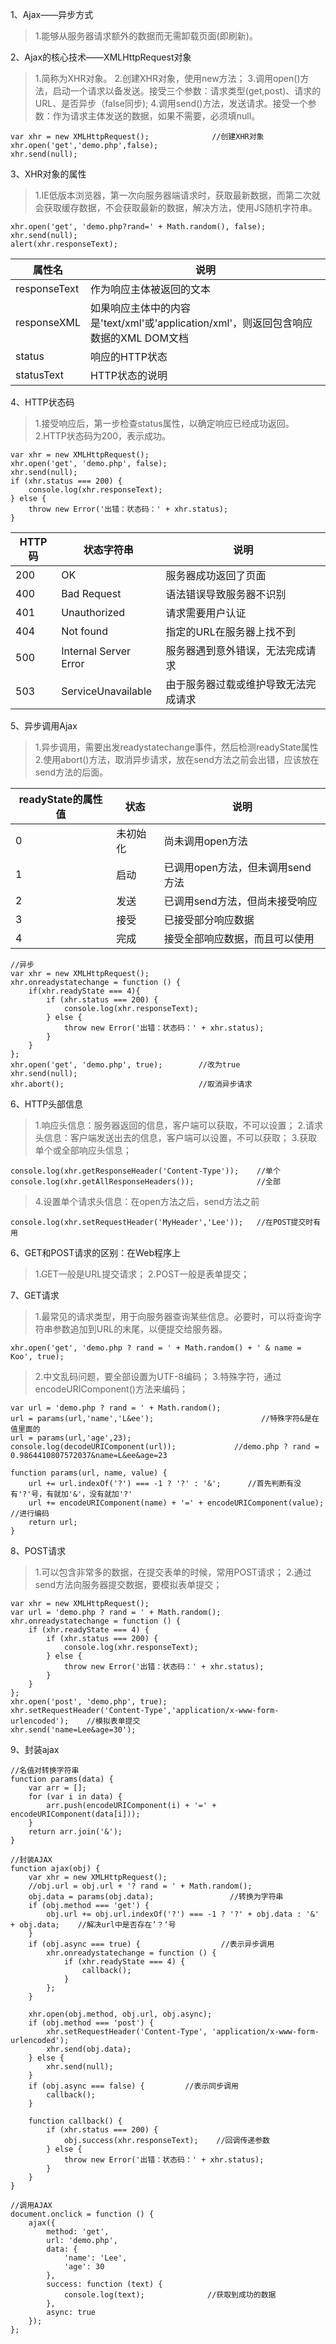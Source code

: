 1、Ajax——异步方式
> 1.能够从服务器请求额外的数据而无需卸载页面(即刷新)。

2、Ajax的核心技术——XMLHttpRequest对象
> 1.简称为XHR对象。
> 2.创建XHR对象，使用new方法；
> 3.调用open()方法，启动一个请求以备发送。接受三个参数：请求类型(get,post)、请求的URL、是否异步（false同步);
> 4.调用send()方法，发送请求。接受一个参数：作为请求主体发送的数据，如果不需要，必须填null。
```
var xhr = new XMLHttpRequest();              //创建XHR对象
xhr.open('get','demo.php',false);
xhr.send(null);
```

3、XHR对象的属性
> 1.IE低版本浏览器，第一次向服务器端请求时，获取最新数据，而第二次就会获取缓存数据，不会获取最新的数据，解决方法，使用JS随机字符串。
```
xhr.open('get', 'demo.php?rand=' + Math.random(), false);
xhr.send(null);
alert(xhr.responseText);
```

|属性名|说明|
|---|---|
|responseText|作为响应主体被返回的文本|
|responseXML|如果响应主体中的内容是'text/xml'或'application/xml'，则返回包含响应数据的XML DOM文档|
|status|响应的HTTP状态|
|statusText|HTTP状态的说明|

4、HTTP状态码
> 1.接受响应后，第一步检查status属性，以确定响应已经成功返回。
> 2.HTTP状态码为200，表示成功。
```
var xhr = new XMLHttpRequest();
xhr.open('get', 'demo.php', false);
xhr.send(null);
if (xhr.status === 200) {
    console.log(xhr.responseText);
} else {
    throw new Error('出错：状态码：' + xhr.status);
}
```

|HTTP码|状态字符串|说明|
|---|---|---|
|200|OK|服务器成功返回了页面|
|400|Bad Request|语法错误导致服务器不识别|
|401|Unauthorized|请求需要用户认证|
|404|Not found|指定的URL在服务器上找不到|
|500|Internal Server Error|服务器遇到意外错误，无法完成请求|
|503|ServiceUnavailable|由于服务器过载或维护导致无法完成请求|

5、异步调用Ajax
> 1.异步调用，需要出发readystatechange事件，然后检测readyState属性
> 2.使用abort()方法，取消异步请求，放在send方法之前会出错，应该放在send方法的后面。

|readyState的属性值|状态|说明|
|---|---|---|
|0|未初始化|尚未调用open方法|
|1|启动|已调用open方法，但未调用send方法|
|2|发送|已调用send方法，但尚未接受响应|
|3|接受|已接受部分响应数据|
|4|完成|接受全部响应数据，而且可以使用|
```
//异步
var xhr = new XMLHttpRequest();
xhr.onreadystatechange = function () {
    if(xhr.readyState === 4){
        if (xhr.status === 200) {
            console.log(xhr.responseText);
        } else {
            throw new Error('出错：状态码：' + xhr.status);
        }
    }
};
xhr.open('get', 'demo.php', true);        //改为true
xhr.send(null);
xhr.abort();                              //取消异步请求
```

6、HTTP头部信息
> 1.响应头信息：服务器返回的信息，客户端可以获取，不可以设置；
> 2.请求头信息：客户端发送出去的信息，客户端可以设置，不可以获取；
> 3.获取单个或全部响应头信息；
```
console.log(xhr.getResponseHeader('Content-Type'));    //单个
console.log(xhr.getAllResponseHeaders());              //全部
```
> 4.设置单个请求头信息：在open方法之后，send方法之前
```
console.log(xhr.setRequestHeader('MyHeader','Lee'));   //在POST提交时有用
```

6、GET和POST请求的区别：在Web程序上
> 1.GET一般是URL提交请求；
> 2.POST一般是表单提交；

7、GET请求
> 1.最常见的请求类型，用于向服务器查询某些信息。必要时，可以将查询字符串参数追加到URL的末尾，以便提交给服务器。
```
xhr.open('get', 'demo.php ? rand = ' + Math.random() + ' & name = Koo', true);
```
> 2.中文乱码问题，要全部设置为UTF-8编码；
> 3.特殊字符，通过encodeURIComponent()方法来编码；
```
var url = 'demo.php ? rand = ' + Math.random();
url = params(url,'name','L&ee');                        //特殊字符&是在值里面的
url = params(url,'age',23);
console.log(decodeURIComponent(url));             //demo.php ? rand = 0.9864410807572037&name=L&ee&age=23

function params(url, name, value) {
    url += url.indexOf('?') === -1 ? '?' : '&';      //首先判断有没有'?'号，有就加'&'，没有就加'?'
    url += encodeURIComponent(name) + '=' + encodeURIComponent(value);    //进行编码
    return url;
}
```

8、POST请求
> 1.可以包含非常多的数据，在提交表单的时候，常用POST请求；
> 2.通过send方法向服务器提交数据，要模拟表单提交；
```
var xhr = new XMLHttpRequest();
var url = 'demo.php ? rand = ' + Math.random();
xhr.onreadystatechange = function () {
    if (xhr.readyState === 4) {
        if (xhr.status === 200) {
            console.log(xhr.responseText);
        } else {
            throw new Error('出错：状态码：' + xhr.status);
        }
    }
};
xhr.open('post', 'demo.php', true);
xhr.setRequestHeader('Content-Type','application/x-www-form-urlencoded');    //模拟表单提交
xhr.send('name=Lee&age=30');
```

9、封装ajax
```
//名值对转换字符串
function params(data) {
    var arr = [];
    for (var i in data) {
        arr.push(encodeURIComponent(i) + '=' + encodeURIComponent(data[i]));
    }
    return arr.join('&');
}

//封装AJAX
function ajax(obj) {
    var xhr = new XMLHttpRequest();
    //obj.url = obj.url + '? rand = ' + Math.random();
    obj.data = params(obj.data);                 //转换为字符串
    if (obj.method === 'get') {
        obj.url += obj.url.indexOf('?') === -1 ? '?' + obj.data : '&' + obj.data;    //解决url中是否存在’？‘号
    }
    if (obj.async === true) {                  //表示异步调用
        xhr.onreadystatechange = function () {
            if (xhr.readyState === 4) {
                callback();
            }
        };
    }

    xhr.open(obj.method, obj.url, obj.async);
    if (obj.method === 'post') {
        xhr.setRequestHeader('Content-Type', 'application/x-www-form-urlencoded');
        xhr.send(obj.data);
    } else {
        xhr.send(null);
    }
    if (obj.async === false) {         //表示同步调用
        callback();
    }

    function callback() {       
        if (xhr.status === 200) {
            obj.success(xhr.responseText);    //回调传递参数
        } else {
            throw new Error('出错：状态码：' + xhr.status);
        }
    }
}

//调用AJAX
document.onclick = function () {
    ajax({
        method: 'get',
        url: 'demo.php',
        data: {
            'name': 'Lee',
            'age': 30
        },
        success: function (text) {
            console.log(text);              //获取到成功的数据
        },
        async: true
    });
};
```
